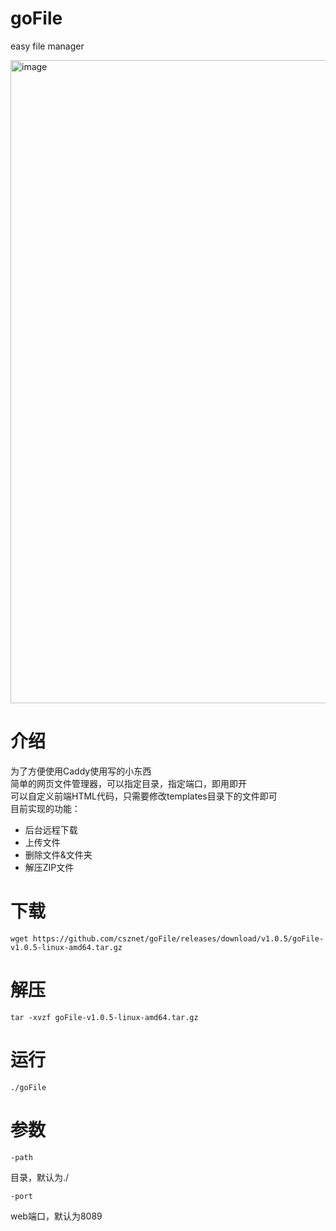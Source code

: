# goFile
easy file manager

<img width="1029" alt="image" src="https://user-images.githubusercontent.com/127601663/225728027-fdfe5172-1220-4619-8635-60bb4a085c89.png">

介绍
===

为了方便使用Caddy使用写的小东西  
简单的网页文件管理器，可以指定目录，指定端口，即用即开  
可以自定义前端HTML代码，只需要修改templates目录下的文件即可  
目前实现的功能：
 - 后台远程下载
 - 上传文件
 - 删除文件&文件夹
 - 解压ZIP文件

下载
===
    wget https://github.com/csznet/goFile/releases/download/v1.0.5/goFile-v1.0.5-linux-amd64.tar.gz
解压
===
    tar -xvzf goFile-v1.0.5-linux-amd64.tar.gz
运行
===
    ./goFile

参数
===
    -path
目录，默认为./

    -port
web端口，默认为8089